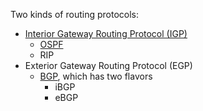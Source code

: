 Two kinds of routing protocols:
- [Interior Gateway Routing Protocol (IGP)](Inter-Domain%20Routing/IGP.md)
	- [OSPF](OSI%20layers/Network%20layer/Routing/OSPF.md)
	- RIP
- Exterior Gateway Routing Protocol (EGP)
	- [BGP](Inter-Domain%20Routing/BGP.md), which has two flavors
		- iBGP
		- eBGP
